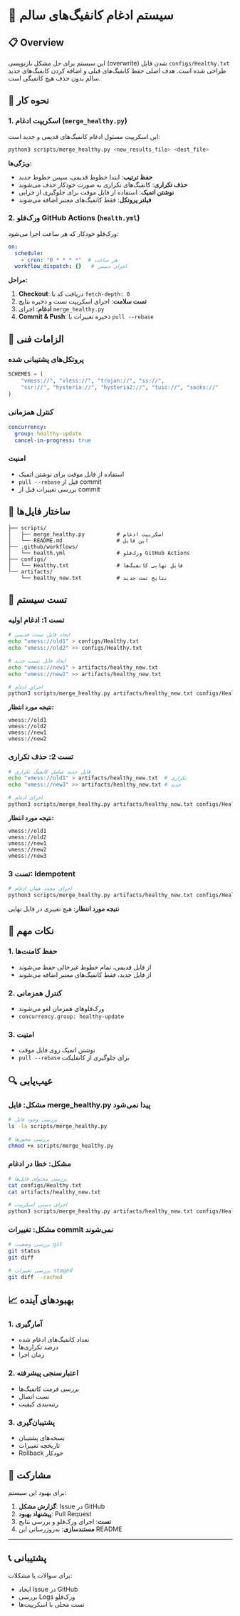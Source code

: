 # 🔄 سیستم ادغام کانفیگ‌های سالم

## 📋 Overview

این سیستم برای حل مشکل بازنویسی (overwrite) شدن فایل `configs/Healthy.txt` طراحی شده است. هدف اصلی حفظ کانفیگ‌های قبلی و اضافه کردن کانفیگ‌های جدید سالم بدون حذف هیچ کانفیگی است.

## 🚀 نحوه کار

### **1. اسکریپت ادغام (`merge_healthy.py`)**

این اسکریپت مسئول ادغام کانفیگ‌های قدیمی و جدید است:

```bash
python3 scripts/merge_healthy.py <new_results_file> <dest_file>
```

**ویژگی‌ها:**
- **حفظ ترتیب**: ابتدا خطوط قدیمی، سپس خطوط جدید
- **حذف تکراری**: کانفیگ‌های تکراری به صورت خودکار حذف می‌شوند
- **نوشتن اتمیک**: استفاده از فایل موقت برای جلوگیری از خرابی
- **فیلتر پروتکل**: فقط کانفیگ‌های معتبر اضافه می‌شوند

### **2. ورک‌فلو GitHub Actions (`health.yml`)**

ورک‌فلو خودکار که هر ساعت اجرا می‌شود:

```yaml
on:
  schedule:
    - cron: "0 * * * *"  # هر ساعت
  workflow_dispatch: {}   # اجرای دستی
```

**مراحل:**
1. **Checkout**: دریافت کد با `fetch-depth: 0`
2. **تست سلامت**: اجرای اسکریپت تست و ذخیره نتایج
3. **ادغام**: اجرای `merge_healthy.py`
4. **Commit & Push**: ذخیره تغییرات با `pull --rebase`

## 🔧 الزامات فنی

### **پروتکل‌های پشتیبانی شده**
```python
SCHEMES = (
    "vmess://", "vless://", "trojan://", "ss://",
    "ssr://", "hysteria://", "hysteria2://", "tuic://", "socks://"
)
```

### **کنترل همزمانی**
```yaml
concurrency:
  group: healthy-update
  cancel-in-progress: true
```

### **امنیت**
- استفاده از فایل موقت برای نوشتن اتمیک
- `pull --rebase` قبل از commit
- بررسی تغییرات قبل از commit

## 📁 ساختار فایل‌ها

```
├── scripts/
│   ├── merge_healthy.py          # اسکریپت ادغام
│   └── README.md                 # این فایل
├── .github/workflows/
│   └── health.yml                # ورک‌فلو GitHub Actions
├── configs/
│   └── Healthy.txt               # فایل نهایی کانفیگ‌ها
└── artifacts/
    └── healthy_new.txt           # نتایج تست جدید
```

## 🧪 تست سیستم

### **تست 1: ادغام اولیه**
```bash
# ایجاد فایل تست قدیمی
echo "vmess://old1" > configs/Healthy.txt
echo "vmess://old2" >> configs/Healthy.txt

# ایجاد فایل تست جدید
echo "vmess://new1" > artifacts/healthy_new.txt
echo "vmess://new2" >> artifacts/healthy_new.txt

# اجرای ادغام
python3 scripts/merge_healthy.py artifacts/healthy_new.txt configs/Healthy.txt
```

**نتیجه مورد انتظار:**
```
vmess://old1
vmess://old2
vmess://new1
vmess://new2
```

### **تست 2: حذف تکراری**
```bash
# فایل جدید شامل کانفیگ تکراری
echo "vmess://old1" > artifacts/healthy_new.txt  # تکراری
echo "vmess://new3" >> artifacts/healthy_new.txt # جدید

# اجرای ادغام
python3 scripts/merge_healthy.py artifacts/healthy_new.txt configs/Healthy.txt
```

**نتیجه مورد انتظار:**
```
vmess://old1
vmess://old2
vmess://new1
vmess://new2
vmess://new3
```

### **تست 3: Idempotent**
```bash
# اجرای مجدد همان ادغام
python3 scripts/merge_healthy.py artifacts/healthy_new.txt configs/Healthy.txt
```

**نتیجه مورد انتظار:** هیچ تغییری در فایل نهایی

## 🚨 نکات مهم

### **1. حفظ کامنت‌ها**
- از فایل قدیمی، تمام خطوط غیرخالی حفظ می‌شوند
- از فایل جدید، فقط کانفیگ‌های معتبر اضافه می‌شوند

### **2. کنترل همزمانی**
- ورک‌فلو‌های همزمان لغو می‌شوند
- `concurrency.group: healthy-update`

### **3. امنیت**
- نوشتن اتمیک روی فایل موقت
- `pull --rebase` برای جلوگیری از کانفلیکت

## 🔍 عیب‌یابی

### **مشکل: فایل merge_healthy.py پیدا نمی‌شود**
```bash
# بررسی وجود فایل
ls -la scripts/merge_healthy.py

# بررسی مجوزها
chmod +x scripts/merge_healthy.py
```

### **مشکل: خطا در ادغام**
```bash
# بررسی محتوای فایل‌ها
cat configs/Healthy.txt
cat artifacts/healthy_new.txt

# اجرای دستی اسکریپت
python3 scripts/merge_healthy.py artifacts/healthy_new.txt configs/Healthy.txt
```

### **مشکل: تغییرات commit نمی‌شوند**
```bash
# بررسی وضعیت git
git status
git diff

# بررسی تغییرات staged
git diff --cached
```

## 📈 بهبودهای آینده

### **1. آمارگیری**
- تعداد کانفیگ‌های ادغام شده
- درصد تکراری‌ها
- زمان اجرا

### **2. اعتبارسنجی پیشرفته**
- بررسی فرمت کانفیگ‌ها
- تست اتصال
- رتبه‌بندی کیفیت

### **3. پشتیبان‌گیری**
- نسخه‌های پشتیبان
- تاریخچه تغییرات
- Rollback خودکار

## 🤝 مشارکت

برای بهبود این سیستم:

1. **گزارش مشکل**: Issue در GitHub
2. **پیشنهاد بهبود**: Pull Request
3. **تست**: اجرای ورک‌فلو و بررسی نتایج
4. **مستندسازی**: به‌روزرسانی این README

---

## 📞 پشتیبانی

برای سوالات یا مشکلات:
- ایجاد Issue در GitHub
- بررسی Logs ورک‌فلو
- تست محلی با اسکریپت‌ها
